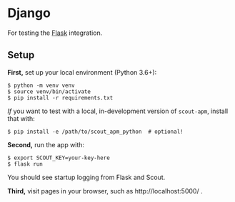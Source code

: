 Django
======

For testing the [Flask](https://flask.palletsprojects.com/) integration.

Setup
-----

**First,** set up your local environment (Python 3.6+):

```
$ python -m venv venv
$ source venv/bin/activate
$ pip install -r requirements.txt
```

*If* you want to test with a local, in-development version of `scout-apm`,
install that with:

```
$ pip install -e /path/to/scout_apm_python  # optional!
```

**Second,** run the app with:

```
$ export SCOUT_KEY=your-key-here
$ flask run
```

You should see startup logging from Flask and Scout.

**Third,** visit pages in your browser, such as http://localhost:5000/ .
